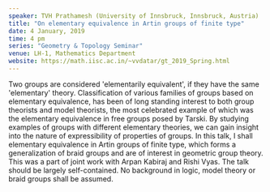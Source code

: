 ```yaml
---
speaker: TVH Prathamesh (University of Innsbruck, Innsbruck, Austria)
title: "On elementary equivalence in Artin groups of finite type"
date: 4 January, 2019
time: 4 pm
series: "Geometry & Topology Seminar"
venue: LH-1, Mathematics Department
website: https://math.iisc.ac.in/~vvdatar/gt_2019_Spring.html
---
```


Two groups are considered 'elementarily equivalent', if they have the same 'elementary' theory. Classification of various families of groups based on elementary equivalence, has been of long standing interest to both group theorists and model theorists,  the most celebrated example of which was the elementary equivalence in free groups posed by Tarski. By studying examples of groups with different elementary theories, we can gain insight into the nature of expressibility of properties of groups.  In this talk, I shall elementary equivalence in Artin groups of finite type, which forms a generalization of braid groups and are of interest in geometric group theory. This was a part of joint work with Arpan Kabiraj and Rishi Vyas. The talk should be largely self-contained. No background in logic, model theory or braid groups shall be assumed.
